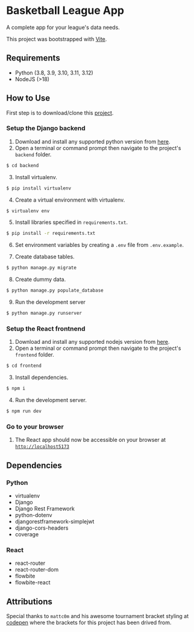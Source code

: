 # Basketball League App

A complete app for your league's data needs.

This project was bootstrapped with [Vite](https://vitejs.dev/).

## Requirements

- Python (3.8, 3.9, 3.10, 3.11, 3.12)
- NodeJS (>18)

## How to Use

First step is to download/clone this [project](https://github.com/msargarin/league-app/).

### Setup the Django backend

1. Download and install any supported python version from [here](https://www.python.org/downloads/).
2. Open a terminal or command prompt then navigate to the project's `backend` folder.

```bash
$ cd backend
```

3. Install virtualenv.

```bash
$ pip install virtualenv
```

4. Create a virtual environment with virtualenv.

```bash
$ virtualenv env
```

5. Install libraries specified in `requirements.txt`.

```bash
$ pip install -r requirements.txt
```

6. Set environment variables by creating a `.env` file from `.env.example`.

7. Create database tables.

```bash
$ python manage.py migrate
```

8. Create dummy data.

```bash
$ python manage.py populate_database
```

9. Run the development server

```bash
$ python manage.py runserver
```

### Setup the React frontnend

1. Download and install any supported nodejs version from [here](https://nodejs.org/en/).
2. Open a terminal or command prompt then navigate to the project's `frontend` folder.

```bash
$ cd frontend
```

3. Install dependencies.

```bash
$ npm i
```

4. Run the development server.

```bash
$ npm run dev
```

### Go to your browser

1. The React app should now be accessible on your browser at [`http://localhost5173`](http://localhost5173)
   <br/>

## Dependencies

### Python

- virtualenv
- Django
- Django Rest Framework
- python-dotenv
- djangorestframework-simplejwt
- django-cors-headers
- coverage

### React

- react-router
- react-router-dom
- flowbite
- flowbite-react

## Attributions

Special thanks to `mattc0m` and his awesome tournament bracket styling at [codepen](https://codepen.io/mattc0m/pen/gByvpw) where the brackets for this project has been drived from.
